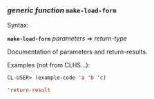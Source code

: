 ### <em>generic function</em> <strong>`make-load-form`</strong>

Syntax:

<strong>`make-load-form`</strong> <em>parameters</em> => <em>return-type</em>

Documentation of parameters and return-results.

Examples (not from CLHS...):

```lisp
CL-USER> (example-code 'a 'b 'c)

'return-result
```
